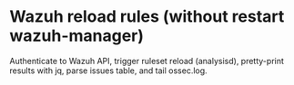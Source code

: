 # Wazuh reload rules (without restart wazuh-manager)
Authenticate to Wazuh API, trigger ruleset reload (analysisd), pretty-print results with jq, parse issues table, and tail ossec.log.
